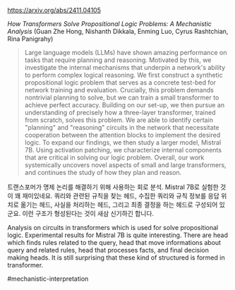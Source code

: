 https://arxiv.org/abs/2411.04105

*How Transformers Solve Propositional Logic Problems: A Mechanistic Analysis* (Guan Zhe Hong, Nishanth Dikkala, Enming Luo, Cyrus Rashtchian, Rina Panigrahy)

> Large language models (LLMs) have shown amazing performance on tasks that require planning and reasoning. Motivated by this, we investigate the internal mechanisms that underpin a network's ability to perform complex logical reasoning. We first construct a synthetic propositional logic problem that serves as a concrete test-bed for network training and evaluation. Crucially, this problem demands nontrivial planning to solve, but we can train a small transformer to achieve perfect accuracy. Building on our set-up, we then pursue an understanding of precisely how a three-layer transformer, trained from scratch, solves this problem. We are able to identify certain "planning" and "reasoning" circuits in the network that necessitate cooperation between the attention blocks to implement the desired logic. To expand our findings, we then study a larger model, Mistral 7B. Using activation patching, we characterize internal components that are critical in solving our logic problem. Overall, our work systemically uncovers novel aspects of small and large transformers, and continues the study of how they plan and reason.

트랜스포머가 명제 논리를 해결하기 위해 사용하는 회로 분석. Mistral 7B로 실험한 것이 꽤 재미있네요. 쿼리와 관련된 규칙을 찾는 헤드, 수집한 쿼리와 규칙 정보를 응답 위치로 옮기는 헤드, 사실을 처리하는 헤드, 그리고 최종 결정을 하는 헤드로 구성되어 있군요. 이런 구조가 형성된다는 것이 새삼 신기하긴 합니다.

<english>
Analysis on circuits in transformers which is used for solve propositional logic. Experimental results for Mistral 7B is quite interesting. There are head which finds rules related to the query, head that move informations about query and related rules, head that processes facts, and final decision making heads. It is still surprising that these kind of structured is formed in transformer.
</english>

#mechanistic-interpretation 